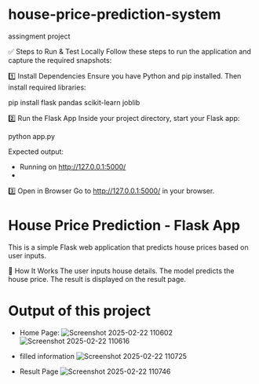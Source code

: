 # house-price-prediction-system
assingment project

✅ Steps to Run & Test Locally
Follow these steps to run the application and capture the required snapshots:

1️⃣ Install Dependencies
Ensure you have Python and pip installed. Then install required libraries:

pip install flask pandas scikit-learn joblib

2️⃣ Run the Flask App
Inside your project directory, start your Flask app:

python app.py

Expected output:
 * Running on http://127.0.0.1:5000/
 * 
3️⃣ Open in Browser
Go to http://127.0.0.1:5000/ in your browser.

# House Price Prediction - Flask App

This is a simple Flask web application that predicts house prices based on user inputs.

🏡 How It Works
The user inputs house details.
The model predicts the house price.
The result is displayed on the result page.

# Output of this project
* Home Page:
  ![Screenshot 2025-02-22 110602](https://github.com/user-attachments/assets/0c2d1aba-a3d2-4da6-b124-c3348f4aca8d)
  ![Screenshot 2025-02-22 110616](https://github.com/user-attachments/assets/68973685-42e2-4548-8da5-38862045893b)


* filled information
  ![Screenshot 2025-02-22 110725](https://github.com/user-attachments/assets/a7f1d867-8418-4732-a525-47724ea80253)

* Result Page
  ![Screenshot 2025-02-22 110746](https://github.com/user-attachments/assets/edda12b1-a6b7-46a4-91b1-62af3c21b953)




  




  
